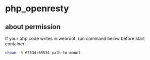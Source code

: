 # php_openresty
## about permission
If your php code writes in webroot, run command below before start container:
```bash
chown -R 65534:65534 path-to-mount
```
